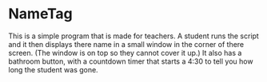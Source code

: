 # NameTag
This is a simple program that is made for teachers. A student runs the script and it then displays there name in a small window in the corner of there screen. (The window is on top so they cannot cover it up.) It also has a bathroom button, with a countdown timer that starts a 4:30 to tell you how long the student was gone.
